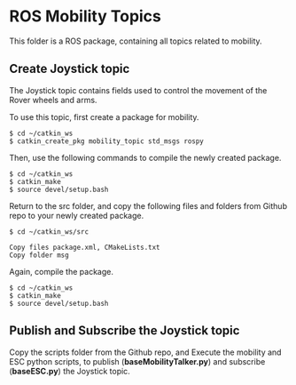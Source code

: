 # ROS Mobility Topics

This folder is a ROS package, containing all topics related to mobility.

## Create Joystick topic

The Joystick topic contains fields used to control the movement of the Rover wheels and arms.

To use this topic, first create a package for mobility.

```
$ cd ~/catkin_ws
$ catkin_create_pkg mobility_topic std_msgs rospy
```

Then, use the following commands to compile the newly created package.

```
$ cd ~/catkin_ws
$ catkin_make
$ source devel/setup.bash
```

Return to the src folder, and copy the following files and folders from Github repo to your newly created package.

```
$ cd ~/catkin_ws/src

Copy files package.xml, CMakeLists.txt
Copy folder msg
```
 
Again, compile the package.

```
$ cd ~/catkin_ws
$ catkin_make
$ source devel/setup.bash
```

## Publish and Subscribe the Joystick topic

Copy the scripts folder from the Github repo, and Execute the mobility and ESC python scripts, to publish (<b>baseMobilityTalker.py</b>) and subscribe (<b>baseESC.py</b>) the Joystick topic.